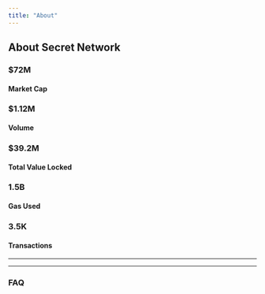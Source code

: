 ```yaml
---
title: "About"
---
```


<!-- Page title -->
<column>
<block>
<hero-title>









## About Secret Network

</hero-title>
</block>
</column>

<!-- Intro -->
<column number="2" number-s="1" weight="left">

<block>

<text-area section="top" color="accent-yellow"></text-area>

</block>

</column>

<!-- <column number="2" number-s="1" weight="left">
<block> -->

<!-- <card-minimal class="no-bg accent-yellow">

##### WHAT IS SECRET NETWORK?

### A blockchain-based, open-source protocol that lets anyone perform computations on encrypted data, bringing privacy to smart contracts and public blockchains.

Secret Network combines the best features of decentralized, open-source networks and blockchains with the benefits of data privacy and improved usability. These improvements are critical for achieving mass adoption. By supporting encrypted inputs, encrypted outputs, and encrypted state for smart contracts, Secret Network allows for new kinds of powerful decentralized applications to be built.

The Secret Network blockchain is based on Cosmos SDK / Tendermint, meaning the network has its own independent consensus, on-chain governance, and features like slashing and delegation.

</card-minimal>

</block>

</column> -->









<!-- Etherium, Monero´s, Cosmos, SCRT Network -->
<column number="1" number-s="1">

<card-structure>

</card-structure>

</column>













<!-- Privacy Important -->
<column class="color-change" number="2" number-s="1">

<block>

<text-area section="middle_first" color="accent-yellow"></text-area>

<!-- <a>Learn more about SCRT</a> -->

</block>

<block>

<card-current-price>

</card-current-price>

</block>

</column>










<!-- Cards Data -->

<column  number="5" number-l="2" number-m="2"  number-s="1">

<block>

<card-stats class="accent-blue">

### $72M

#### Market Cap

</card-stats>

</block>

<block>

<card-stats class="accent-turquoise">

### $1.12M

#### Volume

</card-stats>

</block>

<block>

<card-stats class="accent-red">

### $39.2M

#### Total Value Locked

</card-stats>

</block>

<block>

<card-stats class="accent-orange">

### 1.5B

#### Gas Used

</card-stats>

</block>

<block>

<card-stats class="accent-purple">

### 3.5K

#### Transactions

</card-stats>

</block>

</column>











<!-- What Is Secret(SCRT)? -->
<column number="2" number-s="1" weight="left">

<block>

<text-area section="middle_second" color="accent-yellow"></text-area>

</block>

</column>






<!-- separator -->
<column>
<block>

<hr class="swirl-d"/>

</block>
</column>






<!-- WHAT CAN SECRET CONTRACTS DO? -->
<column class="accent-green" number="2" number-s="1" weight="left">

<block>

<text-area section="bottom_first" color="accent-yellow"></text-area>

</block>

</column>






<!--SCRT Details -->

<column class="accent-green" number="2" number-s="1">

<block class="bottom-second">

<text-area section="bottom_second" color="accent-orange"></text-area>

</block>



<block class="bottom-third">

<text-area section="bottom_third" color="accent-turquoise"></text-area>

</block>



<block class="bottom-fourth">

<text-area section="bottom_fourth" color="accent-green"></text-area>

</block>



<block class="bottom-fifth">

<text-area section="bottom_fifth" color="accent-cream"></text-area>

</block>

</column>

<!-- End SCRT Details -->












<!-- separator -->
<column>
<block>

<hr class="swirl-e"/>

</block>
</column>










<!-- block header -->
<column id="faq">

<block>

### FAQ

</block>

</column>

<!-- FAQ -->
<column>

<block>

<faq></faq>

</block>

</column>
